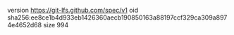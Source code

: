 version https://git-lfs.github.com/spec/v1
oid sha256:ee8ce1b4d933eb1426360aecb190850163a88197ccf329ca309a8974e4652d68
size 994
